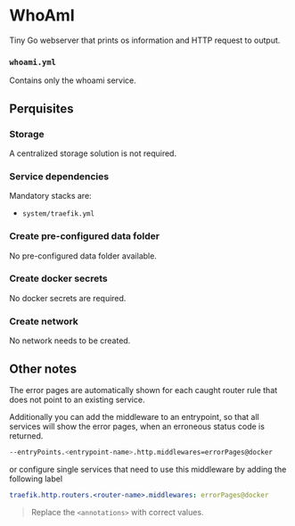 # WhoAmI

Tiny Go webserver that prints os information and HTTP request to output.

### `whoami.yml`
Contains only the whoami service.

## Perquisites
### Storage
A centralized storage solution is not required.

### Service dependencies
Mandatory stacks are:
- `system/traefik.yml`

### Create pre-configured data folder
No pre-configured data folder available.

### Create docker secrets
No docker secrets are required.

### Create network
No network needs to be created.

## Other notes
The error pages are automatically shown for each caught router rule that does not point to an existing service.

Additionally you can add the middleware to an entrypoint, so that all services will show the error pages, when an erroneous status code is returned.
```sh
--entryPoints.<entrypoint-name>.http.middlewares=errorPages@docker
```

or configure single services that need to use this middleware by adding the following label
```yml
traefik.http.routers.<router-name>.middlewares: errorPages@docker
```

> Replace the `<annotations>` with correct values.